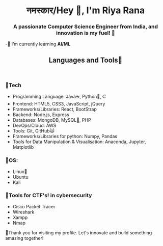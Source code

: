 <h1 align="center">नमस्कार/Hey 👋, I'm Riya Rana</h1>
<h3 align="center">A passionate Computer Science Engineer from India, and innovation is my fuel! 🚀</h3>


 -🔗 I’m currently learning **AI/ML**        

<!--   - How to reach me **riya.rana1432@gmail.com**        -->


<!-- <h3 align="left">Connect with me:</h3>
     <p>9341105700</p>    -->
</p>

  <header>
    <h2>Languages and Tools💭</h2>
  </header>
  <main>
   <h3>🔵Tech</h3>
  <ul>
    <li>Programming Language: Java☕️, Python🐍, C</li>
    <li>Frontend: HTML5, CSS3, JavaScript, jQuery</li>
    <li>Frameworks/Libraries: React, BootStrap</li>
    <li>Backend: Node.js, Express</li>
    <li>Databases: MongoDB, MySQL🐬, PHP</li>
    <li>DevOps/Cloud: AWS</li>
    <li>Tools: Git, GitHub🐱</li>
    <li>Frameworks/Libraries for python: Numpy, Pandas</li>
    <li>Tools for Data Manipulation & Visualisation: Anaconda, Jupyter, Matplotlib</</li>
  </ul>
    <h3>🔵OS:</h3>
    <ul>
      <li>Linux🐧</li>
      <li>Ubuntu</li>
      <li>Kali</li>
    </ul>
    <h3>🔵Tools for CTF's! in cybersecurity</h3>
    <ul>
      <li>Cisco Packet Tracer</li>
      <li>Wireshark</li>
      <li>Xampp</li>
      <li>Nmap</li>
    </ul>
  </main>

  <p>🔖Thank you for visiting my profile. Let's innovate and build something amazing together!</p>

